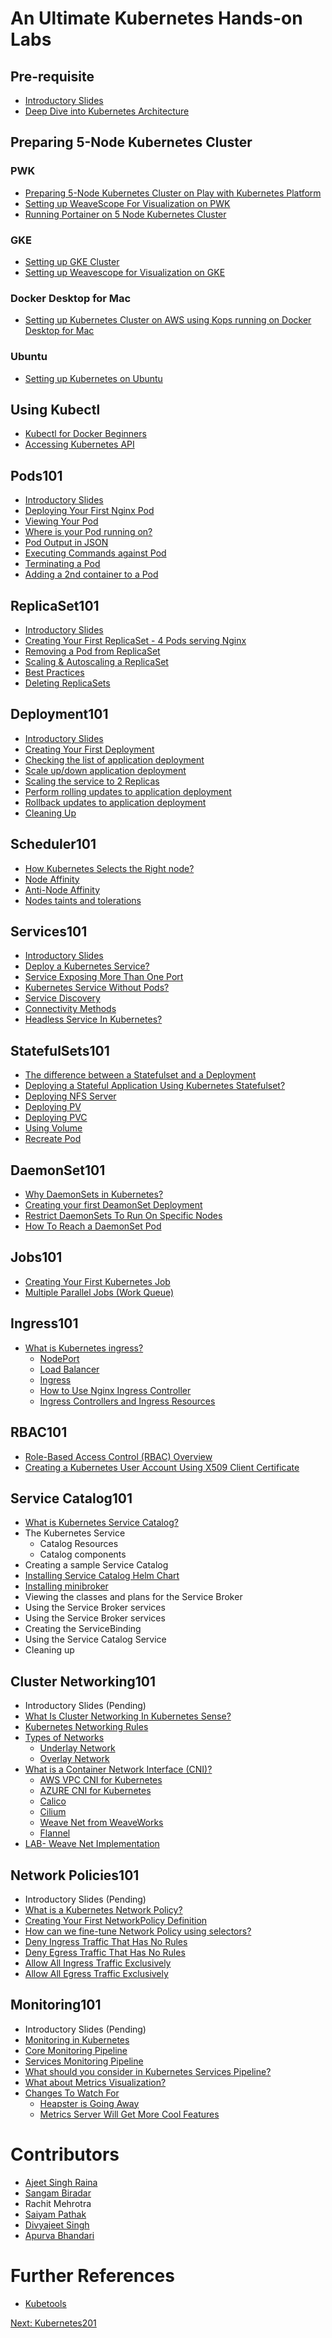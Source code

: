 # An Ultimate Kubernetes Hands-on Labs

## Pre-requisite

- [Introductory Slides](./Kubernetes_Intro_slides-1/Kubernetes_Intro_slides-1.html)
- [Deep Dive into Kubernetes Architecture](./Kubernetes_Architecture.md)

## Preparing 5-Node Kubernetes Cluster

### PWK

- [Preparing 5-Node Kubernetes Cluster on Play with Kubernetes Platform](./kube101.md)
- [Setting up WeaveScope For Visualization on PWK](./weave-pwk.md)
- [Running Portainer on 5 Node Kubernetes Cluster](https://github.com/collabnix/kubelabs/tree/master/portainer#running-portainer-on-5-node-kubernetes-cluster)
  
### GKE

- [Setting up GKE Cluster](./gke-setup.md)
- [Setting up Weavescope for Visualization on GKE](./weave.md)
  
### Docker Desktop for Mac

- [Setting up Kubernetes Cluster on AWS using Kops running on Docker Desktop for Mac](./dockerdesktopformac/README.md)
  
### Ubuntu

- [Setting up Kubernetes on Ubuntu](https://github.com/collabnix/kubelabs/blob/master/install/ubuntu/README.md)

## Using Kubectl

- [Kubectl for Docker Beginners](./kubectl-for-docker.md)
- [Accessing Kubernetes API](./api.md)

## Pods101

- [Introductory Slides](https://collabnix.github.io/kubelabs/Pods101_slides/Pods101.html)
- [Deploying Your First Nginx Pod](./pods101/deploy-your-first-nginx-pod.md)
- [Viewing Your Pod](./pods101/deploy-your-first-nginx-pod.md#viewing-your-pods)
- [Where is your Pod running on?](./pods101/deploy-your-first-nginx-pod.md#which-node-is-this-pod-running-on)
- [Pod Output in JSON](./pods101/deploy-your-first-nginx-pod.md#output-in-json)
- [Executing Commands against Pod](./pods101/deploy-your-first-nginx-pod.md#executing-commands-against-pods)
- [Terminating a Pod](./pods101/deploy-your-first-nginx-pod.md#deleting-the-pod)
- [Adding a 2nd container to a Pod](./pods101/deploy-your-first-nginx-pod.md#ading-a-2nd-container-to-a-pod)

## ReplicaSet101

- [Introductory Slides](https://collabnix.github.io/kubelabs/SlidesReplicaSet101/ReplicaSet101.html)
- [Creating Your First ReplicaSet - 4 Pods serving Nginx](./replicaset101/README.md#how-does-replicaset-manage-pods)
- [Removing a Pod from ReplicaSet](./replicaset101/README.md#removing-a-pod-from-a-replicaset)
- [Scaling & Autoscaling a ReplicaSet](./replicaset101/README.md#scaling-and-autoscaling-replicasets)
- [Best Practices](./replicaset101/README.md#best-practices)
- [Deleting ReplicaSets](./replicaset101/README.md#deleting-replicaset)

## Deployment101

- [Introductory Slides](https://collabnix.github.io/kubelabs/Deployment101_slides/Deployment101.html)
- [Creating Your First Deployment](./Deployment101/README.md)
- [Checking the list of application deployment](./Deployment101/README.md#checking-the-list-of-application-deployment)
- [Scale up/down application deployment](./Deployment101/README.md#step-2-scale-updown-application-deployment)
- [Scaling the service to 2 Replicas](./Deployment101/README.md#scaling-the-service-to-2-replicas)
- [Perform rolling updates to application deployment](./Deployment101/README.md#step-3-perform-rolling-updates-to-application-deployment)
- [Rollback updates to application deployment](./Deployment101/README.md#step-4-rollback-updates-to-application-deployment)
- [Cleaning Up](./Deployment101/README.md#step-5-cleanup)

## Scheduler101

- [How Kubernetes Selects the Right node?](./Scheduler101/README.md)
- [Node Affinity](./Scheduler101/node_affinity.md)
- [Anti-Node Affinity](./Scheduler101/Anti-Node-Affinity.md)
- [Nodes taints and tolerations](./Scheduler101/Nodes_taints_and_tolerations.md)

## Services101

- [Introductory Slides](https://collabnix.github.io/kubelabs/Slides_Services101/Services101.html)
- [Deploy a Kubernetes Service?](./Services101/README.md#deploying--a-kubernetes-service)
- [Service Exposing More Than One Port](./Services101/README.md#service-exposing-more-than-one-port)
- [Kubernetes Service Without Pods?](./Services101/README.md#kubernetes-service-without-pods)
- [Service Discovery](./Services101/README.md#service-discovery)
- [Connectivity Methods](./Services101/README.md#connectivity-methods)
- [Headless Service In Kubernetes?](./Services101/README.md#headless-service-in-kubernetes)

## StatefulSets101

- [The difference between a Statefulset and a Deployment](./StatefulSets101/README.md#what-is-statefulset-and-how-is-it-different-from-deployment)
- [Deploying a Stateful Application Using Kubernetes Statefulset?](./StatefulSets101/README.md#deploying-a-stateful-application-using-kubernetes-statefulset)
- [Deploying NFS Server](./StatefulSets101#deploying-nfs-server)
- [Deploying PV](./StatefulSets101#deploying-persistent-volume)
- [Deploying PVC](./StatefulSets101#deploying-persistent-volume-claim)
- [Using Volume](./StatefulSets101#using-volume)
- [Recreate Pod](./StatefulSets101#recreate-pod)

## DaemonSet101

- [Why DaemonSets in Kubernetes?](./DaemonSet101/README.md)
- [Creating your first DeamonSet Deployment](./DaemonSet101/README.md#creating-your-first-deamonset-deployment)
- [Restrict DaemonSets To Run On Specific Nodes](./DaemonSet101/README.md#restrict-daemonsets-to-run-on-specific-nodes)
- [How To Reach a DaemonSet Pod](./DaemonSet101/README.md#how-to-reach-a-daemonset-pod)

## Jobs101

- [Creating Your First Kubernetes Job](./Jobs101/README.md#creating-your-first-kubernetes-job)
- [Multiple Parallel Jobs (Work Queue)](./Jobs101/README.md#multiple-parallel-jobs-work-queue)

## Ingress101

- [What is Kubernetes ingress?](./Ingress101/README.md)
  - [NodePort](./Ingress101#nodeport)
  - [Load Balancer](./Ingress101#loadbalancer)
  - [Ingress](./Ingress101#ingress)
  - [How to Use Nginx Ingress Controller](./Ingress101#how-to-use-nginx-ingress-controller)
  - [Ingress Controllers and Ingress Resources](./Ingress101#ingress-controllers-and-ingress-resources)
  
## RBAC101
  
- [Role-Based Access Control (RBAC) Overview](./RBAC101/#role-based-access-control-rbac)
- [Creating a Kubernetes User Account Using X509 Client Certificate](./RBAC101/#creating-a-kubernetes-user-account-using-x509-client-certificate)
  
## Service Catalog101

- [What is Kubernetes Service Catalog?](./ServiceCatalog101/what-is-service-catalog.md)
- The Kubernetes Service
  - Catalog Resources
  - Catalog components
- Creating a sample Service Catalog
- [Installing Service Catalog Helm Chart](./ServiceCatalog101/Install-Service-Catalog-Helm.md)
- [Installing minibroker](./ServiceCatalog101/Install-Minibroker.md)
- Viewing the classes and plans for the Service Broker
- Using the Service Broker services
- Using the Service Broker services
- Creating the ServiceBinding
- Using the Service Catalog Service
- Cleaning up  
  
## Cluster Networking101

- Introductory Slides (Pending)
- [What Is Cluster Networking In Kubernetes Sense?](./ClusterNetworking101/README.md/#Cluster-Networking)
- [Kubernetes Networking Rules](./ClusterNetworking101/README.md/#Kubernetes-Networking-Rules)
- [Types of Networks](./ClusterNetworking101/README.md/#Types-of-Networks)
  - [Underlay Network](./ClusterNetworking101/README.md/#Underlay-Network)
  - [Overlay Network](./ClusterNetworking101/README.md/#Overlay-Network)
- [What is a Container Network Interface (CNI)?](./ClusterNetworking101/README.md/#What-is-a-Container-Network-Interface-(CNI))
  - [AWS VPC CNI for Kubernetes](./ClusterNetworking101/README.md/#AWS-VPC-CNI-for-Kubernetes)
  - [AZURE CNI for Kubernetes](./ClusterNetworking101/README.md/#Azure-CNI-for-Kubernetes)
  - [Calico](./ClusterNetworking101/README.md/#Calico)
  - [Cilium](./ClusterNetworking101/README.md/#Cilium)
  - [Weave Net from WeaveWorks](./ClusterNetworking101/README.md/#Weave-Net-from-WeaveWorks)
  - [Flannel](./ClusterNetworking101/README.md/#Flannel)
- [LAB- Weave Net Implementation](./ClusterNetworking101/README.md/#LAB-Weave-Net-Implementation)

## Network Policies101

- Introductory Slides (Pending)
- [What is a Kubernetes Network Policy?](./Network_Policies101/README.md)
- [Creating Your First NetworkPolicy Definition](./Network_Policies101/First_Network_Policy.md)
- [How can we fine-tune Network Policy using selectors?](./Network_Policies101/how_can_we_fine-tune_network_policy_using_selectors.md)
- [Deny Ingress Traffic That Has No Rules](./Network_Policies101/Deny_ingress_traffic_that_has_no_rules.md)
- [Deny Egress Traffic That Has No Rules](./Network_Policies101/Deny_egress_traffic_that_has_no_rules.md)
- [Allow All Ingress Traffic Exclusively](./Network_Policies101/allow_all_ingress_traffic_exclusively.md)
- [Allow All Egress Traffic Exclusively](./Network_Policies101/allow_all_egress_traffic_exclusively.md)

## Monitoring101

- Introductory Slides (Pending)
- [Monitoring in Kubernetes](./Monitoring101/README.md/#Monitoring-in-Kubernetes)
- [Core Monitoring Pipeline](./Monitoring101/README.md/#Core-Monitoring-Pipeline)
- [Services Monitoring Pipeline](./Monitoring101/README.md/#Service-Monitoring-Pipeline)
- [What should you consider in Kubernetes Services Pipeline?](./Monitoring101/README.md/#What-should-you-consider-in-Kubernetes-Services-Pipeline)
- [What about Metrics Visualization?](./Monitoring101/README.md/#Metrics-Visulization)
- [Changes To Watch For](./Monitoring101/README.md/#Changes-To-Watch-For)
  - [Heapster is Going Away](./Monitoring101/README.md/#Heapster-is-going-away)
  - [Metrics Server Will Get More Cool Features](./Monitoring101/README.md/#Metrics-Server-Will-Get-More-Cool-Features)

# Contributors

- [Ajeet Singh Raina](https://twitter.com/ajeetsraina)
- [Sangam Biradar](https://twitter.com/BiradarSangam)
- Rachit Mehrotra
- [Saiyam Pathak](https://twitter.com/SaiyamPathak)
- [Divyajeet Singh](https://www.linkedin.com/in/divyajeet-singh)
- [Apurva Bhandari](https://www.linkedin.com/in/apurvabhandari-linux)

# Further References

- [Kubetools](https://kubetools.collabnix.com)

[Next:  Kubernetes201](https://github.com/collabnix/kubelabs/blob/master/201/README.md)
